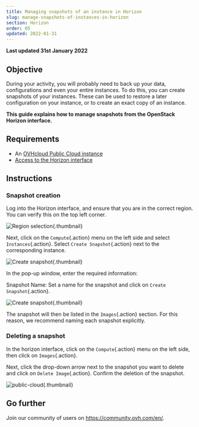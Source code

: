 ```yaml
---
title: Managing snapshots of an instance in Horizon
slug: manage-snapshots-of-instances-in-horizon
section: Horizon
order: 05
updated: 2022-01-31
---
```


**Last updated 31st January 2022**

## Objective

During your activity, you will probably need to back up your data, configurations and even your entire instances. To do this, you can create snapshots of your instances. These can be used to restore a later configuration on your instance, or to create an exact copy of an instance.

**This guide explains how to manage snapshots from the OpenStack Horizon interface.**

## Requirements

- An [OVHcloud Public Cloud instance](https://docs.ovh.com/gb/en/public-cloud/public-cloud-first-steps/#create-instance) 
- [Access to the Horizon interface](../horizon/)

## Instructions

### Snapshot creation

Log into the Horizon interface, and ensure that you are in the correct region. You can verify this on the top left corner.

![Region selection](images/region2021.png){.thumbnail}

Next, click on the `Compute`{.action} menu on the left side and select `Instances`{.action}. Select `Create Snapshot`{.action} next to the corresponding instance.

![Create snapshot](images/createsnapshot.png){.thumbnail}

In the pop-up window, enter the required information:

Snapshot Name: Set a name for the snapshot and click on `Create Snapshot`{.action}.

![Create snapshot](images/createsnapshot2.png){.thumbnail}

The snapshot will then be listed in the `Images`{.action} section. For this reason, we recommend naming each snapshot explicitly. 

### Deleting a snapshot

In the horizon interface, click on the `Compute`{.action} menu on the left side, then click on `Images`{.action}.

Next, click the drop-down arrow next to the snapshot you want to delete and click on `Delete Image`{.action}. Confirm the deletion of the snapshot.

![public-cloud](images/deletesnapshot.png){.thumbnail}

## Go further

Join our community of users on <https://community.ovh.com/en/>.